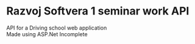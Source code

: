 # Razvoj Softvera 1 seminar work API
API for a Driving school web application\
Made using ASP.Net
Incomplete
